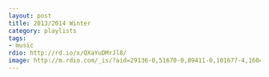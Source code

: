```yaml
---
layout: post
title: 2013/2014 Winter
category: playlists
tags:
- music
rdio: http://rd.io/x/QXaYuDMrJl8/
image: http://m.rdio.com/_is/?aid=29136-0,51670-0,89411-0,101677-4,160413-0,355855-2,361325-1,394861-1,613442-1&w=600&h=600
---
```

